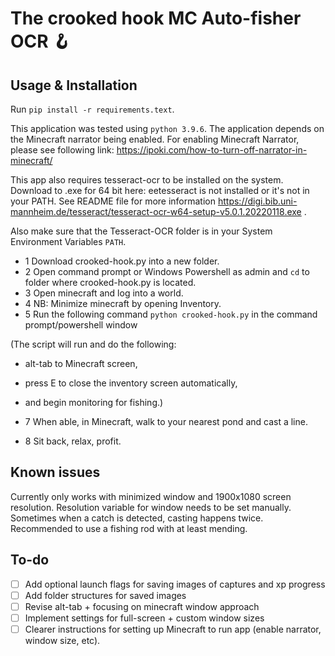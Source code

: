 # The crooked hook MC Auto-fisher OCR 🪝 

## Usage & Installation

Run `pip install -r requirements.text`. 

This application was tested using `python 3.9.6`. The application depends on the Minecraft narrator being enabled. For enabling Minecraft Narrator, please see following link: https://ipoki.com/how-to-turn-off-narrator-in-minecraft/

This app also requires tesseract-ocr to be installed on the system. Download to .exe for 64 bit here: eetesseract is not installed or it's not in your PATH. See README file for more information https://digi.bib.uni-mannheim.de/tesseract/tesseract-ocr-w64-setup-v5.0.1.20220118.exe . 

Also make sure that the Tesseract-OCR folder is in your System Environment Variables `PATH`. 

- 1 Download crooked-hook.py into a new folder.
- 2 Open command prompt or Windows Powershell as admin and `cd` to folder where crooked-hook.py is located.
- 3 Open minecraft and log into a world.
- 4 NB: Minimize minecraft by opening Inventory.
- 5 Run the following command `python crooked-hook.py` in the command prompt/powershell window

(The script will run and do the following:

- alt-tab to Minecraft screen,
- press E to close the inventory screen automatically,
- and begin monitoring for fishing.)

- 7 When able, in Minecraft, walk to your nearest pond and cast a line.
- 8 Sit back, relax, profit.

## Known issues

Currently only works with minimized window and 1900x1080 screen resolution. Resolution variable for window needs to be set manually. Sometimes when a catch is detected, casting happens twice. Recommended to use a fishing rod with at least mending.

## To-do

- [ ] Add optional launch flags for saving images of captures and xp progress
- [ ] Add folder structures for saved images
- [ ] Revise alt-tab + focusing on minecraft window approach
- [ ] Implement settings for full-screen + custom window sizes
- [ ] Clearer instructions for setting up Minecraft to run app (enable narrator, window size, etc). 
